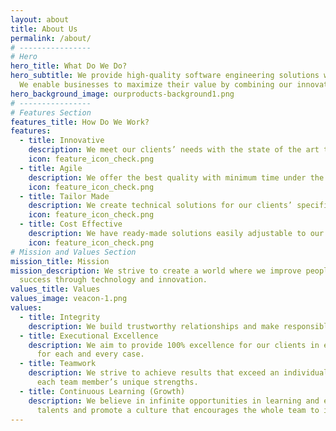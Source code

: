 ```yaml
---
layout: about
title: About Us
permalink: /about/
# ----------------     
# Hero
hero_title: What Do We Do?
hero_subtitle: We provide high-quality software engineering solutions with the latest technology tailored for each business need.
  We enable businesses to maximize their value by combining our innovative approach together with our deep expertise in the field. 
hero_background_image: ourproducts-background1.png
# ----------------     
# Features Section
features_title: How Do We Work?
features:
  - title: Innovative
    description: We meet our clients’ needs with the state of the art technology and innovative solutions and superior quality.
    icon: feature_icon_check.png
  - title: Agile
    description: We offer the best quality with minimum time under the most pressing deadlines.
    icon: feature_icon_check.png
  - title: Tailor Made
    description: We create technical solutions for our clients’ specific business objectives.
    icon: feature_icon_check.png
  - title: Cost Effective
    description: We have ready-made solutions easily adjustable to our clients’ businesses with reduced time.
    icon: feature_icon_check.png
# Mission and Values Section
mission_title: Mission
mission_description: We strive to create a world where we improve people’s lives and help businesses to achieve ever greater
  success through technology and innovation. 
values_title: Values
values_image: veacon-1.png
values:
  - title: Integrity
    description: We build trustworthy relationships and make responsible decisions by acting with uncompromising honesty and integrity.
  - title: Executional Excellence
    description: We aim to provide 100% excellence for our clients in everything we do. We innovate and present tailor-made solutions
      for each and every case.
  - title: Teamwork
    description: We strive to achieve results that exceed an individual’s capability by collaborating all together and bringing out
      each team member’s unique strengths. 
  - title: Continuous Learning (Growth)
    description: We believe in infinite opportunities in learning and expanding our capabilities. We value our employees’ diverse
      talents and promote a culture that encourages the whole team to improve and innovate.
---
```

